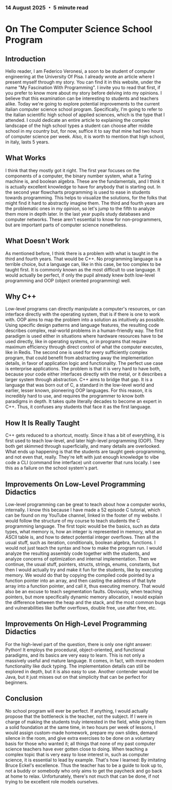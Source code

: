 ### 14 August 2025 ・ 5 minute read

# On The Computer Science School Program

## Introduction

Hello reader, I am Federico Veronesi, a soon to be student of computer engineering at the University Of Pisa. I already wrote an article where I present myself through my story. You can find it in this website, under the name "My Fascination With Programming". I invite you to read that first, if you prefer to know more about my story before delving into my opinions. I believe that this examination can be interesting to students and teachers alike. Today we're going to explore potential improvements to the current italian computer science school program. Specifically, I'm going to refer to the italian scientific high school of applied sciences, which is the type that I attended. I could dedicate an entire article to explaining the complex landscape of the high school types a student can choose after middle school in my country but, for now, suffice it to say that mine had two hours of computer science per week. Also, it is worth to mention that high school, in italy, lasts 5 years.

## What Works

I think that they mostly got it right. The first year focuses on the components of a computer, the binary number system, what a Turing machine is, and boolean algebra. These are the fundamentals, and I think it is actually excellent knowledge to have for anybody that is starting out. In the second year flowcharts programming is used to ease in students towards programming. This helps to visualize the solutions, for the folks that might find it hard to abstractly imagine them. The third and fourth years are the problematic ones in my opinion, so let's jump to the fifth to analyze them more in depth later. In the last year pupils study databases and computer networks. These aren't essential to know for non-programmers, but are important parts of computer science nonetheless.

## What Doesn't Work

As mentioned before, I think there is a problem with what is taught in the third and fourth years. That would be C++. No programming language is a terrible choice, but a language can, like in this case, be too complex to be taught first. It is commonly known as the most difficult to use language. It would actually be perfect, if only the pupil already knew both low-level programming and OOP (object oriented programming) well.

## Why C++

Low-level programs can directly manipulate a computer's resources, or can interface directly with the operating system, that is if there is one to work with. OOP aims to map the problem into a solution as intuitively as possible. Using specific design patterns and language features, the resulting code describes complex, real-world problems in a human-friendly way. The first paradigm is used either in situations where hardware resources have to be used directly, like in operating systems, or in programs that require maximum efficiency through direct control of what the computer executes, like in Redis. The second one is used for every sufficiently complex program, that could benefit from abstracting away the implementation details, in favor of application logic and functionality. The perfect use case is enterprise applications. The problem is that it is very hard to have both, because your code either interfaces directly with the metal, or it describes a larger system through abstraction. C++ aims to bridge that gap. It is a language that was born out of C, a standard in the low-level world and earlier, lesser known, pioneering OOP languages. For this reason, it is incredibly hard to use, and requires the programmer to know both paradigms in depth. It takes quite literally decades to become an expert in C++. Thus, it confuses any students that face it as the first language.

## How It Is Really Taught

C++ gets reduced to a shortcut, mostly. Since it has a bit of everything, it is first used to teach low-level, and later high-level programming (OOP). They both get skimmed through superficially, and many details are overlooked. What ends up happening is that the students are taught geek-programming, and not even that, really. They're left with just enough knowledge to vibe code a CLI (command line interface) unit converter that runs locally. I see this as a failure on the school system's part.

## Improvements On Low-Level Programming Didactics

Low-level programming can be great to teach about how a computer works, internally. I know this because I have made a 52 episode C tutorial, which can be found on my YouTube channel, linked in the footer of my website. I would follow the structure of my course to teach students the C programming language. The first topic would be the basics, such as data types, what memory is, how an integer is represented in memory, what an ASCII table is, and how to detect potential integer overflows. Then all the usual stuff, such as iteration, conditionals, boolean algebra, functions. I would not just teach the syntax and how to make the program run. I would analyze the resulting assembly code together with the students, and analyze concerns of optimization and internal implementation. Then we continue, the usual stuff, pointers, structs, strings, enums, constants, but then I would actually try and make it fun for the students, like by executing memory. We would do that by copying the compiled code pointed by a function pointer into an array, and then casting the address of that byte array into a function pointer, and call it, thus executing memory. That would also be an excuse to teach segmentation faults. Obviously, when teaching pointers, but more specifically dynamic memory allocation, I would explain the difference between the heap and the stack, and the most common bugs and vulnerabilities like buffer overflows, double free, use after free, etc.

## Improvements On High-Level Programming Didactics

For the high-level part of the question, there is only one right answer: Python! It employs the procedural, object-oriented, and functional paradigms, and its basics are very easy to learn. This is not only a massively useful and mature language. It comes, in fact, with more modern functionality like duck typing. The implementation details can still be explored in depth, but it is also easy to use. Another contender would be Java, but it just misses out on that simplicity that can be perfect for beginners.

## Conclusion

No school program will ever be perfect. If anything, I would actually propose that the bottleneck is the teacher, not the subject. If I were in charge of making the students truly interested in the field, while giving them a solid foundation at the same time, in two hours per week of lessons, I would assign custom-made homework, prepare my own slides, demand silence in the room, and give extra exercises to be done on a voluntary basis for those who wanted it; all things that none of my past computer science teachers have ever gotten close to doing. When teaching a complex topic that is very easy to lose interest in, such as computer science, it is essential to lead by example. That's how I learned: By imitating Bruce Eckel's excellence. Thus the teacher has to be a guide to look up to, not a buddy or somebody who only aims to get the paycheck and go back at home to relax. Unfortunately, there's not much that can be done, if not trying to be excellent role models ourselves.